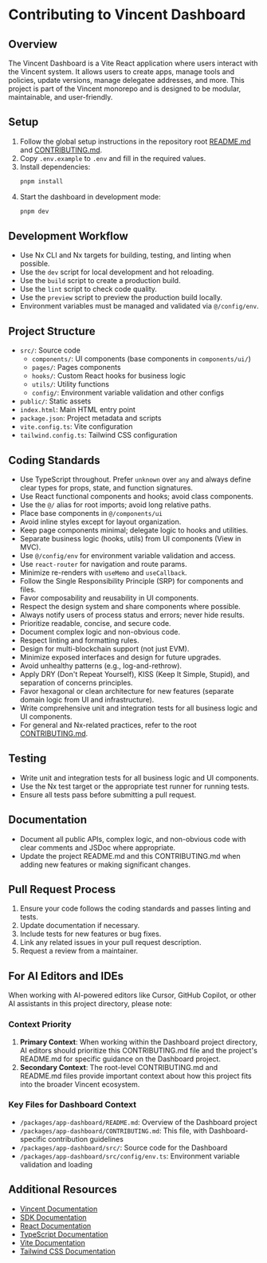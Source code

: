 # Contributing to Vincent Dashboard

## Overview

The Vincent Dashboard is a Vite React application where users interact with the Vincent system. It allows users to create apps, manage tools and policies, update versions, manage delegatee addresses, and more. This project is part of the Vincent monorepo and is designed to be modular, maintainable, and user-friendly.

## Setup

1. Follow the global setup instructions in the repository root [README.md](../../README.md) and [CONTRIBUTING.md](../../CONTRIBUTING.md).
2. Copy `.env.example` to `.env` and fill in the required values.
3. Install dependencies:
   ```bash
   pnpm install
   ```
4. Start the dashboard in development mode:
   ```bash
   pnpm dev
   ```

## Development Workflow

- Use Nx CLI and Nx targets for building, testing, and linting when possible.
- Use the `dev` script for local development and hot reloading.
- Use the `build` script to create a production build.
- Use the `lint` script to check code quality.
- Use the `preview` script to preview the production build locally.
- Environment variables must be managed and validated via `@/config/env`.

## Project Structure

- `src/`: Source code
  - `components/`: UI components (base components in `components/ui/`)
  - `pages/`: Pages components
  - `hooks/`: Custom React hooks for business logic
  - `utils/`: Utility functions
  - `config/`: Environment variable validation and other configs
- `public/`: Static assets
- `index.html`: Main HTML entry point
- `package.json`: Project metadata and scripts
- `vite.config.ts`: Vite configuration
- `tailwind.config.ts`: Tailwind CSS configuration

## Coding Standards

- Use TypeScript throughout. Prefer `unknown` over `any` and always define clear types for props, state, and function signatures.
- Use React functional components and hooks; avoid class components.
- Use the `@/` alias for root imports; avoid long relative paths.
- Place base components in `@/components/ui`
- Avoid inline styles except for layout organization.
- Keep page components minimal; delegate logic to hooks and utilities.
- Separate business logic (hooks, utils) from UI components (View in MVC).
- Use `@/config/env` for environment variable validation and access.
- Use `react-router` for navigation and route params.
- Minimize re-renders with `useMemo` and `useCallback`.
- Follow the Single Responsibility Principle (SRP) for components and files.
- Favor composability and reusability in UI components.
- Respect the design system and share components where possible.
- Always notify users of process status and errors; never hide results.
- Prioritize readable, concise, and secure code.
- Document complex logic and non-obvious code.
- Respect linting and formatting rules.
- Design for multi-blockchain support (not just EVM).
- Minimize exposed interfaces and design for future upgrades.
- Avoid unhealthy patterns (e.g., log-and-rethrow).
- Apply DRY (Don't Repeat Yourself), KISS (Keep It Simple, Stupid), and separation of concerns principles.
- Favor hexagonal or clean architecture for new features (separate domain logic from UI and infrastructure).
- Write comprehensive unit and integration tests for all business logic and UI components.
- For general and Nx-related practices, refer to the root [CONTRIBUTING.md](../../CONTRIBUTING.md).

## Testing

- Write unit and integration tests for all business logic and UI components.
- Use the Nx test target or the appropriate test runner for running tests.
- Ensure all tests pass before submitting a pull request.

## Documentation

- Document all public APIs, complex logic, and non-obvious code with clear comments and JSDoc where appropriate.
- Update the project README.md and this CONTRIBUTING.md when adding new features or making significant changes.

## Pull Request Process

1. Ensure your code follows the coding standards and passes linting and tests.
2. Update documentation if necessary.
3. Include tests for new features or bug fixes.
4. Link any related issues in your pull request description.
5. Request a review from a maintainer.

## For AI Editors and IDEs

When working with AI-powered editors like Cursor, GitHub Copilot, or other AI assistants in this project directory, please note:

### Context Priority

1. **Primary Context**: When working within the Dashboard project directory, AI editors should prioritize this CONTRIBUTING.md file and the project's README.md for specific guidance on the Dashboard project.
2. **Secondary Context**: The root-level CONTRIBUTING.md and README.md files provide important context about how this project fits into the broader Vincent ecosystem.

### Key Files for Dashboard Context

- `/packages/app-dashboard/README.md`: Overview of the Dashboard project
- `/packages/app-dashboard/CONTRIBUTING.md`: This file, with Dashboard-specific contribution guidelines
- `/packages/app-dashboard/src/`: Source code for the Dashboard
- `/packages/app-dashboard/src/config/env.ts`: Environment variable validation and loading

## Additional Resources

- [Vincent Documentation](https://docs.heyvincent.ai/)
- [SDK Documentation](https://sdk-docs.heyvincent.ai/)
- [React Documentation](https://react.dev/)
- [TypeScript Documentation](https://www.typescriptlang.org/docs/)
- [Vite Documentation](https://vitejs.dev/)
- [Tailwind CSS Documentation](https://tailwindcss.com/docs/)
